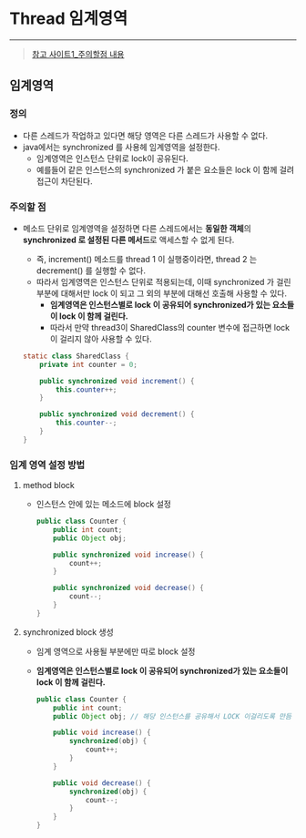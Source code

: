 # Thread 임계영역

---

>[참고 사이트1_주의할점 내용](https://jgrammer.tistory.com/entry/Java-%ED%98%BC%EB%8F%99%EB%90%98%EB%8A%94-synchronized-%EB%8F%99%EA%B8%B0%ED%99%94-%EC%A0%95%EB%A6%AC)

## 임계영역 

### 정의

- 다른 스레드가 작업하고 있다면 해당 영역은 다른 스레드가 사용할 수 없다. 
- java에서는 synchronized 를 사용헤 임계영역을 설정한다. 
  - 임계영역은 인스턴스 단위로 lock이 공유된다. 
  - 예를들어 같은 인스턴스의 synchronized 가 붙은 요소들은 lock 이 함께 걸려 접근이 차단된다. 

### 주의할 점 

- 메소드 단위로 임계영역을 설정하면 다른 스레드에서는 **동일한 객체**의 **synchronized 로 설정된 다른 메서드**로 액세스할 수 없게 된다. 

  - 즉, increment() 메소드를 thread 1 이 실행중이라면, thread 2 는 decrement() 를 실행할 수 없다. 
  - 따라서 임계영역은 인스턴스 단위로 적용되는데, 이때 synchronized 가 걸린 부분에 대해서만 lock 이 되고 그 외의 부분에 대해선 호출해 사용할 수 있다. 
    - **임계영역은 인스턴스별로 lock 이 공유되어 synchronized가 있는 요소들이 lock 이 함께 걸린다.**
    - 따라서 만약 thread3이 SharedClass의 counter 변수에 접근하면 lock 이 걸리지 않아 사용할 수 있다. 

  ```java
  static class SharedClass {
      private int counter = 0;
  
      public synchronized void increment() {
          this.counter++;
      }
  
      public synchronized void decrement() {
          this.counter--;
      }
  }
  ```

### 임계 영역 설정 방법

1. method block

   - 인스턴스 안에 있는 메소드에 block 설정 

     ```java
     public class Counter {
         public int count;
         public Object obj;
     
         public synchronized void increase() {
             count++;
         }
     
         public synchronized void decrease() {
             count--;
         }
     }
     ```

2. synchronized block  생성

   - 임계 영역으로 사용될 부분에만 따로 block 설정 

   - **임계영역은 인스턴스별로 lock 이 공유되어 synchronized가 있는 요소들이 lock 이 함께 걸린다.** 

     ```java
     public class Counter {
         public int count;
         public Object obj; // 해당 인스턴스를 공유해서 LOCK 이걸리도록 만듬 
     
         public void increase() {
             synchronized(obj) {
                 count++;
             }
         }
     
         public void decrease() {
             synchronized(obj) {
                 count--;
             }
         }
     }
     ```

     

